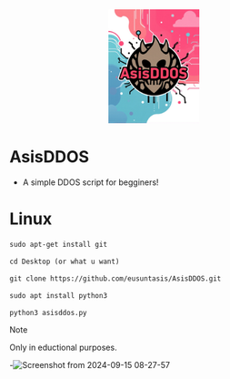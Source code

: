 <div align="center">
 <img alt="asisddos" height="200px" src="https://github.com/eusuntasis/AsisDDOS/blob/main/assets/3e83108d-511f-4d57-ab3d-1a8b93b096ce.png">
</div>

# AsisDDOS
* A simple DDOS script for begginers!

# Linux
```
sudo apt-get install git
```
```
cd Desktop (or what u want)
```
```
git clone https://github.com/eusuntasis/AsisDDOS.git
```
```
sudo apt install python3
```
```
python3 asisddos.py
```

> [!NOTE]
> Only in eductional purposes.

-![Screenshot from 2024-09-15 08-27-57](https://github.com/user-attachments/assets/164842eb-bbec-40c9-aa87-2e6ca0968efd)
